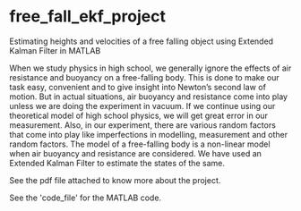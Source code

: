 # free_fall_ekf_project

Estimating heights and velocities of a free falling object using Extended Kalman Filter in MATLAB

When we study physics in high school, we generally
ignore the effects of air resistance and buoyancy on a
free-falling body. This is done to make our task easy,
convenient and to give insight into Newton’s second
law of motion. But in actual situations, air buoyancy
and resistance come into play unless we are doing the
experiment in vacuum. If we continue using our
theoretical model of high school physics, we will get
great error in our measurement. Also, in our
experiment, there are various random factors that come
into play like imperfections in modelling, measurement
and other random factors. The model of a free-falling
body is a non-linear model when air buoyancy and
resistance are considered. We have used an
Extended Kalman Filter to estimate the states of the
same.

See the pdf file attached to know more about the project.

See the 'code_file' for the MATLAB code.
